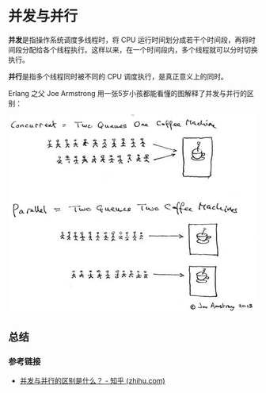 # 并发与并行

**并发**是指操作系统调度多线程时，将 CPU 运行时间划分成若干个时间段，再将时间段分配给各个线程执行。这样以来，在一个时间段内，多个线程就可以分时切换执行。

**并行**是指多个线程同时被不同的 CPU 调度执行，是真正意义上的同时。

Erlang 之父 Joe Armstrong 用一张5岁小孩都能看懂的图解释了并发与并行的区别：

![](../images/并发与并行.png)

## 总结

### 参考链接

- [并发与并行的区别是什么？ - 知乎 (zhihu.com)](https://www.zhihu.com/question/33515481)

